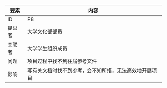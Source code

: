 | 要素 | 内容 |
| --- | --- |
| ID | P8 |
| 提出者 | 大学文化部部员 |
| 关联者 | 大学学生组织成员 |
| 问题 | 项目过程中找不到往届参考文件 |
| 影响 | 写有关文档时找不到参考，会不知所措，无法高效地开展项目 |

